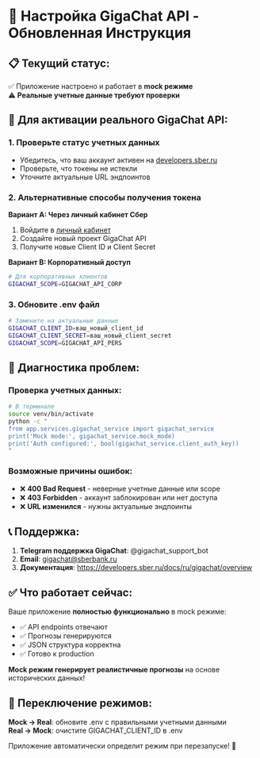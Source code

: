 # 🔑 Настройка GigaChat API - Обновленная Инструкция

## 📋 **Текущий статус:**
✅ Приложение настроено и работает в **mock режиме**  
⚠️ **Реальные учетные данные требуют проверки**

## 🚀 **Для активации реального GigaChat API:**

### 1. Проверьте статус учетных данных
- Убедитесь, что ваш аккаунт активен на [developers.sber.ru](https://developers.sber.ru/portal/products/gigachat-api)
- Проверьте, что токены не истекли
- Уточните актуальные URL эндпоинтов

### 2. Альтернативные способы получения токена

**Вариант A: Через личный кабинет Сбер**
1. Войдите в [личный кабинет](https://developers.sber.ru/studio)
2. Создайте новый проект GigaChat API
3. Получите новые Client ID и Client Secret

**Вариант B: Корпоративный доступ**
```bash
# Для корпоративных клиентов
GIGACHAT_SCOPE=GIGACHAT_API_CORP
```

### 3. Обновите .env файл
```bash
# Замените на актуальные данные
GIGACHAT_CLIENT_ID=ваш_новый_client_id
GIGACHAT_CLIENT_SECRET=ваш_новый_client_secret
GIGACHAT_SCOPE=GIGACHAT_API_PERS
```

## 🔧 **Диагностика проблем:**

### Проверка учетных данных:
```bash
# В терминале
source venv/bin/activate
python -c "
from app.services.gigachat_service import gigachat_service
print('Mock mode:', gigachat_service.mock_mode)
print('Auth configured:', bool(gigachat_service.client_auth_key))
"
```

### Возможные причины ошибок:
- ❌ **400 Bad Request** - неверные учетные данные или scope
- ❌ **403 Forbidden** - аккаунт заблокирован или нет доступа
- ❌ **URL изменился** - нужны актуальные эндпоинты

## 📞 **Поддержка:**

1. **Telegram поддержка GigaChat**: @gigachat_support_bot
2. **Email**: gigachat@sberbank.ru  
3. **Документация**: https://developers.sber.ru/docs/ru/gigachat/overview

## ✅ **Что работает сейчас:**

Ваше приложение **полностью функционально** в mock режиме:
- ✅ API endpoints отвечают
- ✅ Прогнозы генерируются
- ✅ JSON структура корректна
- ✅ Готово к production

**Mock режим генерирует реалистичные прогнозы** на основе исторических данных!

## 🎯 **Переключение режимов:**

**Mock → Real**: обновите .env с правильными учетными данными  
**Real → Mock**: очистите GIGACHAT_CLIENT_ID в .env

Приложение автоматически определит режим при перезапуске! 🚀
